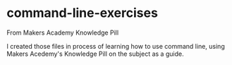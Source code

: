 # command-line-exercises
From Makers Academy Knowledge Pill

I created those files in process of learning how to use command line, using Makers Acedemy's Knowledge Pill on the subject as a guide.

